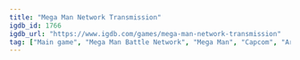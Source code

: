 ```yaml
---
title: "Mega Man Network Transmission"
igdb_id: 1766
igdb_url: "https://www.igdb.com/games/mega-man-network-transmission"
tag: ["Main game", "Mega Man Battle Network", "Mega Man", "Capcom", "Arika Co., Ltd.", "Shogakukan Production", "Platform", "Role-playing (RPG)", "Single player", "Action"]
---
```

